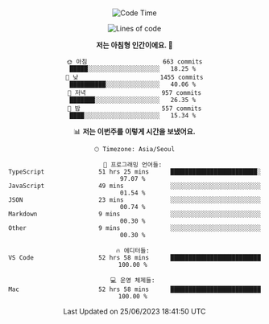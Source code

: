 <div align="center">

<br />

 <!--START_SECTION:waka-->
![Code Time](http://img.shields.io/badge/Code%20Time-879%20hrs%2049%20mins-blue)

![Lines of code](https://img.shields.io/badge/%EC%A0%80%EB%8A%94%20%EC%97%AC%ED%83%9C%EA%B9%8C%EC%A7%80%20-3.4%20million%20%EC%A4%84%EC%9D%98%20%EC%BD%94%EB%93%9C%EB%A5%BC%20%EC%9E%91%EC%84%B1%ED%96%88%EC%96%B4%EC%9A%94.-blue)

**저는 아침형 인간이에요. 🐤** 

```text
🌞 아침                     663 commits         █████░░░░░░░░░░░░░░░░░░░░   18.25 % 
🌆 낮　                     1455 commits        ██████████░░░░░░░░░░░░░░░   40.06 % 
🌃 저녁                     957 commits         ███████░░░░░░░░░░░░░░░░░░   26.35 % 
🌙 밤　                     557 commits         ████░░░░░░░░░░░░░░░░░░░░░   15.34 % 
```


📊 **저는 이번주를 이렇게 시간을 보냈어요.** 

```text
🕑︎ Timezone: Asia/Seoul

💬 프로그래밍 언어들: 
TypeScript               51 hrs 25 mins      ████████████████████████░   97.07 % 
JavaScript               49 mins             ░░░░░░░░░░░░░░░░░░░░░░░░░   01.54 % 
JSON                     23 mins             ░░░░░░░░░░░░░░░░░░░░░░░░░   00.74 % 
Markdown                 9 mins              ░░░░░░░░░░░░░░░░░░░░░░░░░   00.30 % 
Other                    9 mins              ░░░░░░░░░░░░░░░░░░░░░░░░░   00.30 % 

🔥 에디터들: 
VS Code                  52 hrs 58 mins      █████████████████████████   100.00 % 

💻 운영 체제들: 
Mac                      52 hrs 58 mins      █████████████████████████   100.00 % 
```


 Last Updated on 25/06/2023 18:41:50 UTC
<!--END_SECTION:waka-->

</div>
